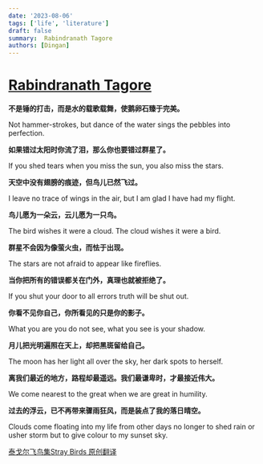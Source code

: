 ```yaml
---
date: '2023-08-06'
tags: ['life', 'literature']
draft: false
summary:  Rabindranath Tagore
authors: [Dingan]
---
```


# [Rabindranath Tagore](https://en.wikipedia.org/wiki/Rabindranath_Tagore)

**不是锤的打击，而是水的载歌载舞，使鹅卵石臻于完美。**

Not hammer-strokes, but dance of the water sings the pebbles into perfection.

**如果错过太阳时你流了泪，那么你也要错过群星了。**

If you shed tears when you miss the sun, you also miss the stars.

**天空中没有翅膀的痕迹，但鸟儿已然飞过。**

I leave no trace of wings in the air, but I am glad I have had my flight.

**鸟儿愿为一朵云，云儿愿为一只鸟。**

The bird wishes it were a cloud. The cloud wishes it were a bird.

**群星不会因为像萤火虫，而怯于出现。**

The stars are not afraid to appear like fireflies.

**当你把所有的错误都关在门外，真理也就被拒绝了。**

If you shut your door to all errors truth will be shut out.

**你看不见你自己，你所看见的只是你的影子。**

What you are you do not see, what you see is your shadow.

**月儿把光明遍照在天上，却把黑斑留给自己。**

The moon has her light all over the sky, her dark spots to herself.

**离我们最近的地方，路程却最遥远。我们最谦卑时，才最接近伟大。**

We come nearest to the great when we are great in humility.

**过去的浮云，已不再带来骤雨狂风，而是装点了我的落日晴空。**

Clouds come floating into my life from other days no longer to shed rain or
usher storm but to give colour to my sunset sky.

[泰戈尔飞鸟集Stray Birds 原创翻译](https://zhuanlan.zhihu.com/p/565756625)
